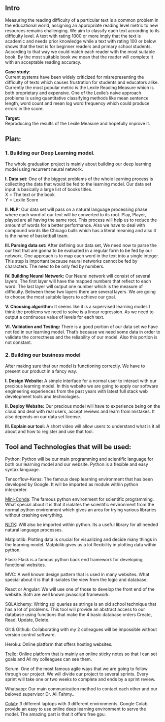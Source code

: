 ## Intro
Measuring the reading difficulty of a particular text is a common problem in the educational world, assigning an appropriate reading level metric to new resources remains challenging. We aim to classify each text according to its difficulty level. A text with rating 1000 or more imply that the text is academic and needs prior knowledge while a text with rating 100 or below shows that the text is for beginner readers and primary school students. According to that way we could match each reader with the most suitable book. By the most suitable book we mean that the reader will complete it with an acceptable reading accuracy.

**Case study**:\
Current systems have been widely criticized for  misrepresenting the difficulty of texts which causes frustration for students and educators alike. Currently the most popular metric is the Lexile Reading Measure which is both proprietary and expensive. One of the Lexile’s naive approach problems is using quantitative classifying methods like mean sentence length, word count and mean log word frequency which could produce errors in the score. 

**Target**:\
Reproducing the results of the Lexile Measure and hopefully improve it.

## Plan:
### 1. Building our Deep Learning model.
The whole graduation project is mainly about building our deep learning model using recurrent neural network. 
		
**I. Data set:** One of the biggest problems of the whole learning process is collecting the data that would be fed to the learning model. Our data set input is basically a large list of books titles.\
			X = The text or the book\
			Y = Lexile Score
		
**II. NLP:** Our data set will pass on a natural language processing phase where each word of our text will be converted to its root. Play, Player, played are all having the same root. This process will help us to reduce the amount of words for a better performance. Also we have to deal with compound words like Chicago bulls which has a literal meaning and also it is the name of basketball team.
		
**III. Parsing data set:** After defining our data set, We need now to parse the our text that are gonna to be evaluated in a regular form to be fed by our network. One approach is to map each word in the text into a single integer. This step is important because neural networks cannot be fed by characters. The need to be only fed by numbers.
		
**IV. Building Neural Network:** Our Neural network will consist of several layers. The first layer will have the mapped numbers that reflect to each word. The last layer will output one number which is the measure of difficulty. Between these two layers there are several layers. We are going to choose the most suitable layers to achieve our goal.
		
**V. Choosing algorithm:** It seems like it is a supervised learning model. I think the problems we need to solve is a linear regression. As we need to output a continuous value of levels for each text.

**VI. Validation and Testing:** There is a good portion of our data set we have not fed in our learning model. That’s because we need some data in order to validate the 	correctness and the reliability of our model. Also this portion is not constant. 

### 2. Building our business model
After making sure that our model is functioning correctly. We have to present our 		product in a fancy way. 

**I. Design Website:** A simple interface for a normal user to interact with our precious	learning model. In this website we are going to apply our software engineering	experiences from the past years with latest full stack web development tools and technologies.

**II. Deploy Website:** Our precious model will have to experience being on the cloud and deal with real users, accept reviews and learn from mistakes. It also depends on our data set license.

**III. Explain our tool:** A short video will allow users to understand what is it all about and how to register and use that tool.



## Tool and Technologies that will be used:
Python: Python will be our main programming  and scientific language for both our learning model and our website. Python is a flexible and easy syntax language.

Tensorflow-Keras: The famous deep learning environment that has been developed by Google. It will be imported as module within python interpreter.

[Mini-Conda](https://conda.io/miniconda.html): The famous python environment for scientific programming. What special about it is that it isolates the scientific environment from the normal python environment which gives an area for trying various libraries without crashing everything. 

[NLTK](https://www.youtube.com/playlist?list=PLQVvvaa0QuDf2JswnfiGkliBInZnIC4HL): Will also be imported within python. Its a useful library for all needed natural language processes.

Matplotlib: Plotting data is crucial for visualizing and decide many things in the learning model. Matplolib gives us a lot flexibility in plotting data within python.

Flask: Flask is a famous python back end framework for developing functional websites.

MVC: A well known design pattern that is used in many websites. What special about it is that it isolates the view from the logic and database.

React or Angular: We will use one of those to develop the front end of the website. Both are well known javascript framework.

SQLAlchemy: Writing sql queries as strings is an old school technique that has a lot of problems. This tool will provide an abstract access to our database using functions that make the 4 basic database orders Create, Read, Update, Delete.

Git & Github: Collaborating with my 2 colleagues will be impossible without version control software. 

Heroku: Online platform that offers hosting websites.

[Trello](https://trello.com/b/MFXsyvpR/getting-ready-for-gp): Online platform that is mainly an online sticky notes so that I can set goals and All my colleagues can see them. 

Scrum: One of the most famous agile ways that we are going to follow through our project. We will divide our project to several sprints. Every sprint will take one or two weeks to complete and ends by a sprint review.

Whatsapp: Our main communication method to contact each other and our beloved supervisor Dr. Ali Fahmy..

[Colab](https://colab.research.google.com/notebooks/welcome.ipynb#recent=true): 3 different laptops with 3 different environments. Google Colab provide an easy to use online deep learning environment to serve the model. The amazing part is that it offers free gpu.
